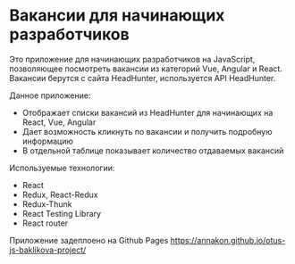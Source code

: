 # Вакансии для начинающих разработчиков

Это приложение для начинающих разработчиков на JavaScript, позволяющее посмотреть вакансии из категорий Vue, Angular и React. Вакансии берутся с сайта HeadHunter, используется API HeadHunter.

Данное приложение:

- Отображает списки вакансий из HeadHunter для начинающих на React, Vue, Angular
- Дает возможность кликнуть по вакансии и получить подробную информацию
- В отдельной таблице показывает количество отдаваемых вакансий

Используемые технологии:

- React
- Redux, React-Redux
- Redux-Thunk
- React Testing Library
- React router

Приложение задеплоено на Github Pages https://annakon.github.io/otus-js-baklikova-project/
